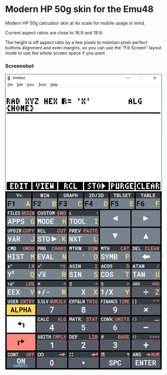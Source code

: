 # Modern HP 50g skin for the Emu48

Modern HP 50g calculator skin at 4x scale for mobile usage in mind.

Current aspect ratios are close to 16:9 and 18:9. 

The height is off aspect ratio by a few pixels to maintain pixel-perfect buttons alignment and even margins, so you can use the "Fill Screen" layout mode to use the whole screen space if you want.

### Screenshot

![alt text](./img/screenshot.png)